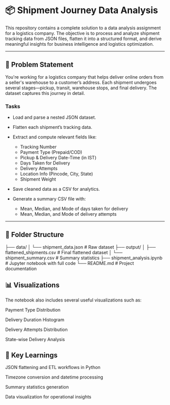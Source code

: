 # 📦 Shipment Journey Data Analysis

This repository contains a complete solution to a data analysis assignment for a logistics company. The objective is to process and analyze shipment tracking data from JSON files, flatten it into a structured format, and derive meaningful insights for business intelligence and logistics optimization.

---

## 🧠 Problem Statement

You're working for a logistics company that helps deliver online orders from a seller's warehouse to a customer’s address. Each shipment undergoes several stages—pickup, transit, warehouse stops, and final delivery. The dataset captures this journey in detail.

### Tasks

- Load and parse a nested JSON dataset.
- Flatten each shipment’s tracking data.
- Extract and compute relevant fields like:
  - Tracking Number
  - Payment Type (Prepaid/COD)
  - Pickup & Delivery Date-Time (in IST)
  - Days Taken for Delivery
  - Delivery Attempts
  - Location Info (Pincode, City, State)
  - Shipment Weight

- Save cleaned data as a CSV for analytics.
- Generate a summary CSV file with:
  - Mean, Median, and Mode of days taken for delivery
  - Mean, Median, and Mode of delivery attempts

---

## 📁 Folder Structure

├── data/
│ └── shipment_data.json # Raw dataset
├── output/
│ ├── flattened_shipments.csv # Final flattened dataset
│ └── shipment_summary.csv # Summary statistics
├── shipment_analysis.ipynb # Jupyter notebook with full code
└── README.md # Project documentation

## 📊 Visualizations
The notebook also includes several useful visualizations such as:

Payment Type Distribution

Delivery Duration Histogram

Delivery Attempts Distribution

State-wise Delivery Analysis

## 📌 Key Learnings
JSON flattening and ETL workflows in Python

Timezone conversion and datetime processing

Summary statistics generation

Data visualization for operational insights

